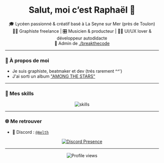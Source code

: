<h1 align="center">Salut, moi c’est Raphaël 👋</h1>
<p align="center">
  🎓 Lycéen passionné & créatif basé à La Seyne sur Mer (près de Toulon)<br>
  🧑‍🎨 Graphiste freelance | 🎛️ Musicien & producteur | 🧑‍💻 UI/UX lover & développeur autodidacte<br>
  👑 Admin de <a href="https://discord.gg/breakthecode">./breakthecode</a><br>
</p>

---

### 🚀 À propos de moi

- Je suis graphiste, beatmaker et dev (trés rarement ^^')
- J'ai sorti un album ["AMONG THE STARS"](https://open.spotify.com/intl-fr/album/2eeRRLGNTaR3BpvyYzHUAC?si=5r9_gkKrSqqe6i6U0c7xoA)

---

### 🧠 Mes skills

<p align="center">
  <img src="https://skillicons.dev/icons?i=figma,ae,blender,ableton,discord,linux,windows,xd,vscode&theme=light" alt="skills" />
</p>

---

### 🌐 Me retrouver
- 💬 Discord : [`@Aelth`](https://discord.com/users/1267917704778612747)
<p align="center">
  <a href="https://discord.com/users/1267917704778612747">
    <img src="https://lanyard.kyrie25.dev/api/1267917704778612747?animatedDecoration=true&showDisplayName=true&hideDecoration=false&hideSpotify=false&hideActivity=false&hideNameplate=false&bg=0&animated=true&hideDiscrim=false&hideBadges=true&hideTimestamp=false&theme=dark&showBanner=animated&bannerFilter=brightness(0.7)%20blur(5px)&waveColor=transparent&borderRadius=0&imgBorderRadius=0&gradient=ffffff&clanbg=0" alt="Discord Presence" />
  </a>
</p>

---

<p align="center">
  <img src="https://komarev.com/ghpvc/?username=raphthln&style=flat-square&color=blue" alt="Profile views" />
</p>
